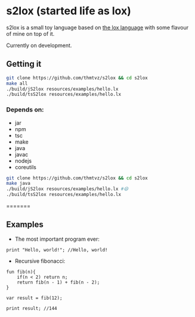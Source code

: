 # s2lox (started life as lox)

s2lox is a small toy language based on [the lox language](https://craftinginterpreters.com) with some 
flavour of mine on top of it.

Currently on development.

## Getting it

```bash
git clone https://github.com/thmtvz/s2lox && cd s2lox
make all
./build/jS2lox resources/examples/hello.lx 
./build/tsS2lox resources/examples/hello.lx 
```

### Depends on:

- jar
- npm
- tsc
- make
- java
- javac
- nodejs
- coreutils

```bash
git clone https://github.com/thmtvz/s2lox && cd s2lox
make java
./build/jS2lox resources/examples/hello.lx #😄
./build/tsS2lox resources/examples/hello.lx 
```
=======

## Examples

- The most important program ever:
```
print "Hello, world!"; //Hello, world!
```

- Recursive fibonacci:
```
fun fib(n){
	if(n < 2) return n;
	return fib(n - 1) + fib(n - 2);
}

var result = fib(12);

print result; //144
```
